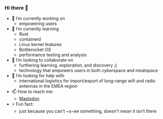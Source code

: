 ### Hi there 👋

- 🔭 I’m currently working on
  - empowering users
- 🌱 I’m currently learning
  - Rust
  - containerd
  - Linux kernel features
  - Bottlerocket OS
  - performance testing and analysis
- 👯 I’m looking to collaborate on
  - furthering learning, exploration, and discovery <a target="_blank" href="https://www.youtube.com/watch?v=sJf2vP8FwTU&t=19s">:)</a>
  - technology that empowers users in both cyberspace and meatspace
- 🤔 I’m looking for help with
  - international logistics for import/export of long-range wifi and radio antennas in the EMEA region
- 📫 How to reach me:
  - <a rel="me" href="https://discuss.systems/@mahdi">Mastodon</a>
- ⚡ Fun fact:
  - just because you can't ~s~ee something, doesn't mean it isn't there

<!--
**mchaker/mchaker** is a ✨ _special_ ✨ repository because its `README.md` (this file) appears on your GitHub profile.

Here are some ideas to get you started:

- 🔭 I’m currently working on ...
- 🌱 I’m currently learning ...
- 👯 I’m looking to collaborate on ...
- 🤔 I’m looking for help with ...
- 💬 Ask me about ...
- 📫 How to reach me: ...
- 😄 Pronouns: ...
- ⚡ Fun fact: ...
-->
